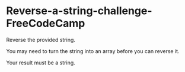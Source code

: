# Reverse-a-string-challenge-FreeCodeCamp

Reverse the provided string.

You may need to turn the string into an array before you can reverse it.

Your result must be a string.
